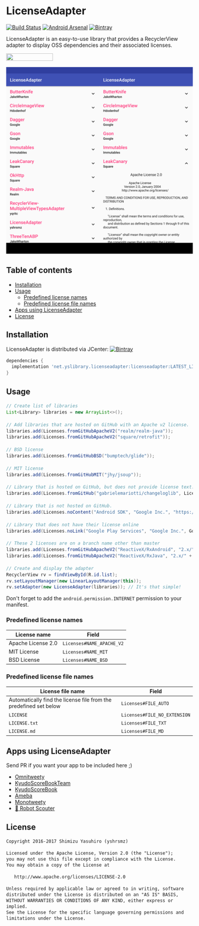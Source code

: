 # LicenseAdapter

[![Build Status](https://travis-ci.org/yshrsmz/LicenseAdapter.svg?branch=master)](https://travis-ci.org/yshrsmz/LicenseAdapter)
[![Android Arsenal](https://img.shields.io/badge/Android%20Arsenal-LicenseAdapter-green.svg?style=true)](https://android-arsenal.com/details/1/3516)
[![Bintray](https://img.shields.io/bintray/v/yshrsmz/maven/licenseadapter.svg)](https://bintray.com/yshrsmz/maven/licenseadapter/view)

LicenseAdapter is an easy-to-use library that provides a RecyclerView
adapter to display OSS dependencies and their associated licenses.

<img src="assets/demo.gif" width="50%" height="50%" />

<img src="assets/list.png" width="50%" height="50%" /><img src="assets/expanded.png" width="50%" height="50%" />

## Table of contents

- [Installation](#installation)
- [Usage](#usage)
  - [Predefined license names](#predefined-license-names)
  - [Predefined license file names](#predefined-license-file-names)
- [Apps using LicenseAdapter](#apps-using-licenseadapter)
- [License](#license)

## Installation

LicenseAdapter is distributed via JCenter:
[![Bintray](https://img.shields.io/bintray/v/yshrsmz/maven/licenseadapter.svg)](https://bintray.com/yshrsmz/maven/licenseadapter/view)

```gradle
dependencies {
  implementation 'net.yslibrary.licenseadapter:licenseadapter:LATEST_LIBRARY_VERSION'
}
```

## Usage

```java
// Create list of libraries
List<Library> libraries = new ArrayList<>();

// Add libraries that are hosted on GitHub with an Apache v2 license.
libraries.add(Licenses.fromGitHubApacheV2("realm/realm-java"));
libraries.add(Licenses.fromGitHubApacheV2("square/retrofit"));

// BSD license
libraries.add(Licenses.fromGitHubBSD("bumptech/glide"));

// MIT license
libraries.add(Licenses.fromGitHubMIT("jhy/jsoup"));

// Library that is hosted on GitHub, but does not provide license text.
libraries.add(Licenses.fromGitHub("gabrielemariotti/changeloglib", Licenses.LICENSE_APACHE_V2));

// Library that is not hosted on GitHub.
libraries.add(Licenses.noContent("Android SDK", "Google Inc.", "https://developer.android.com/sdk/terms.html"));

// Library that does not have their license online
libraries.add(Licenses.noLink("Google Play Services", "Google Inc.", GoogleApiAvailability.getInstance().getOpenSourceSoftwareLicenseInfo(this)));

// These 2 licenses are on a branch name other than master
libraries.add(Licenses.fromGitHubApacheV2("ReactiveX/RxAndroid", "2.x/" + Licenses.FILE_AUTO));
libraries.add(Licenses.fromGitHubApacheV2("ReactiveX/RxJava", "2.x/" + Licenses.FILE_AUTO));

// Create and display the adapter
RecyclerView rv = findViewById(R.id.list);
rv.setLayoutManager(new LinearLayoutManager(this));
rv.setAdapter(new LicenseAdapter(libraries)); // It's that simple!
```

Don't forget to add the `android.permission.INTERNET` permission to your
manifest.

### Predefined license names

License name | Field
--- | ---
Apache License 2.0 | `Licenses#NAME_APACHE_V2`
MIT License | `Licenses#NAME_MIT`
BSD License | `Licenses#NAME_BSD`

### Predefined license file names

License file name | Field
--- | ---
Automatically find the license file from the predefined set below | `Licenses#FILE_AUTO`
`LICENSE` | `Licenses#FILE_NO_EXTENSION`
`LICENSE.txt` | `Licenses#FILE_TXT`
`LICENSE.md` | `Licenses#FILE_MD`

## Apps using LicenseAdapter

Send PR if you want your app to be included here ;)

- [Omnitweety](https://play.google.com/store/apps/details?id=net.yslibrary.omnitweety)
- [KyudoScoreBookTeam](https://play.google.com/store/apps/details?id=com.bowyer.app.android.kyudoscoreteam)
- [KyudoScoreBook](https://play.google.com/store/apps/details?id=com.bowyer.KyudoScoreBookSecond)
- [Ameba](https://play.google.com/store/apps/details?id=jp.ameba)
- [Monotweety](https://play.google.com/store/apps/details?id=net.yslibrary.monotweety)
- [🤖 Robot Scouter](https://play.google.com/store/apps/details?id=com.supercilex.robotscouter)

## License

    Copyright 2016-2017 Shimizu Yasuhiro (yshrsmz)

    Licensed under the Apache License, Version 2.0 (the "License");
    you may not use this file except in compliance with the License.
    You may obtain a copy of the License at

       http://www.apache.org/licenses/LICENSE-2.0

    Unless required by applicable law or agreed to in writing, software
    distributed under the License is distributed on an "AS IS" BASIS,
    WITHOUT WARRANTIES OR CONDITIONS OF ANY KIND, either express or implied.
    See the License for the specific language governing permissions and
    limitations under the License.
